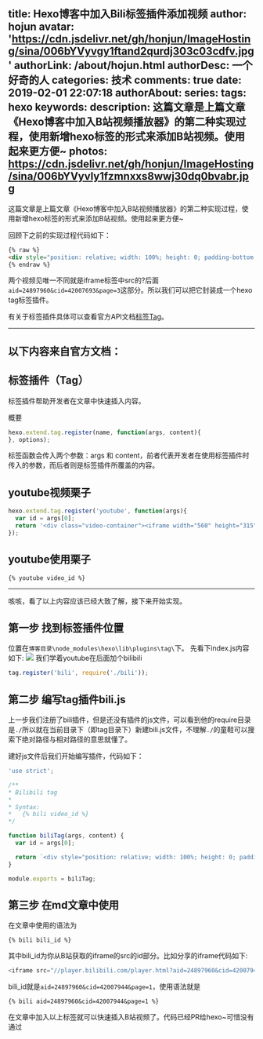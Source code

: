 title: Hexo博客中加入Bili标签插件添加视频
author: hojun
avatar: 'https://cdn.jsdelivr.net/gh/honjun/ImageHosting/sina/006bYVyvgy1ftand2qurdj303c03cdfv.jpg'
authorLink: /about/hojun.html
authorDesc: 一个好奇的人
categories: 技术
comments: true
date: 2019-02-01 22:07:18
authorAbout:
series:
tags: hexo
keywords:
description: 这篇文章是上篇文章《Hexo博客中加入B站视频播放器》的第二种实现过程，使用新增hexo标签的形式来添加B站视频。使用起来更方便~
photos: https://cdn.jsdelivr.net/gh/honjun/ImageHosting/sina/006bYVyvly1fzmnxxs8wwj30dq0bvabr.jpg
---
这篇文章是上篇文章《Hexo博客中加入B站视频播放器》的第二种实现过程，使用新增hexo标签的形式来添加B站视频。使用起来更方便~

回顾下之前的实现过程代码如下：
```html
{% raw %}
<div style="position: relative; width: 100%; height: 0; padding-bottom: 75%;"><iframe src="//player.bilibili.com/player.html?aid=24897960&cid=42007693&page=3" scrolling="no" border="0" frameborder="no" framespacing="0" allowfullscreen="true" style="position: absolute; width: 100%; height: 100%; left: 0; top: 0;"></iframe></div>
{% endraw %}
```
两个视频见唯一不同就是iframe标签中src的?后面`aid=24897960&cid=42007693&page=3`这部分。所以我们可以把它封装成一个hexo tag标签插件。

有关于标签插件具体可以查看官方API文档[标签Tag](https://hexo.io/zh-cn/api/tag)。

--------------

## 以下内容来自官方文档：

## 标签插件（Tag）
标签插件帮助开发者在文章中快速插入内容。

概要
```js
hexo.extend.tag.register(name, function(args, content){
}, options);
```
标签函数会传入两个参数：args 和 content，前者代表开发者在使用标签插件时传入的参数，而后者则是标签插件所覆盖的内容。

## youtube视频栗子

```js
hexo.extend.tag.register('youtube', function(args){
  var id = args[0];
  return '<div class="video-container"><iframe width="560" height="315" src="http://www.youtube.com/embed/' + id + '" frameborder="0" allowfullscreen></iframe></div>';
});
```

## youtube使用栗子

```
{% youtube video_id %}
```
-----------------

咳咳，看了以上内容应该已经大致了解，接下来开始实现。

## 第一步 找到标签插件位置

位置在`博客目录\node_modules\hexo\lib\plugins\tag\`下。
先看下index.js内容如下:
![](https://cdn.jsdelivr.net/gh/honjun/ImageHosting/sina/006bYVyvly1fzsfvpxiplj30ji0gujtc.jpg)
我们学着youtube在后面加个bilibili
```js
tag.register('bili', require('./bili'));
```

## 第二步 编写tag插件bili.js

上一步我们注册了bili插件，但是还没有插件的js文件，可以看到他的require目录是`./`所以就在当前目录下（即tag目录下）新建bili.js文件，不理解`./`的童鞋可以搜索下绝对路径与相对路径的意思就懂了。

建好js文件后我们开始编写插件，代码如下：
```js
'use strict';

/**
* Bilibili tag
*
* Syntax:
*   {% bili video_id %}
*/

function biliTag(args, content) {
  var id = args[0];

  return `<div style="position: relative; width: 100%; height: 0; padding-bottom: 75%;"><iframe src="//player.bilibili.com/player.html?${id}" scrolling="no" border="0" frameborder="no" framespacing="0" allowfullscreen="true" style="position: absolute; width: 100%; height: 100%; left: 0; top: 0;"></iframe></div>`;
}

module.exports = biliTag;

```

## 第三步 在md文章中使用

在文章中使用的语法为
```
{% bili bili_id %}
```
其中bili_id为你从B站获取的iframe的src的id部分。比如分享的iframe代码如下:
```js
<iframe src="//player.bilibili.com/player.html?aid=24897960&cid=42007944&page=1" scrolling="no" border="0" frameborder="no" framespacing="0" allowfullscreen="true"> </iframe>
```
bili_id就是`aid=24897960&cid=42007944&page=1`，使用语法就是
```
{% bili aid=24897960&cid=42007944&page=1 %}
```
在文章中加入以上标签就可以快速插入B站视频了。代码已经PR给hexo~可惜没有通过

